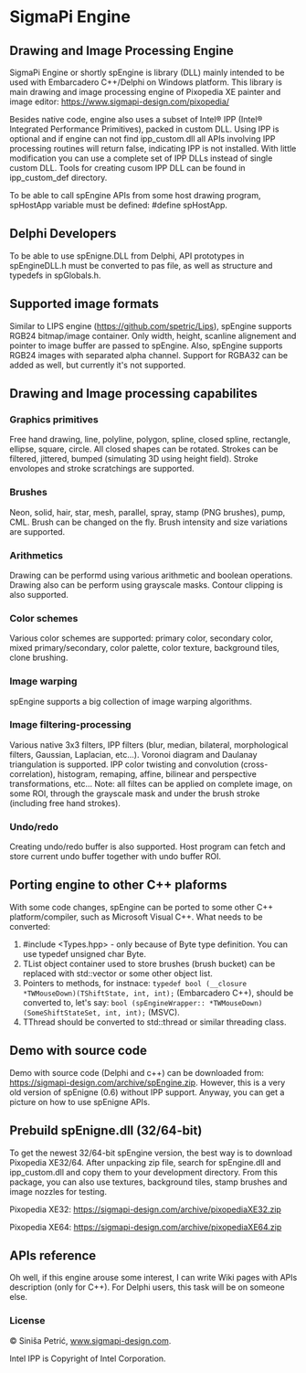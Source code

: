 # SigmaPi Engine
## Drawing and Image Processing Engine   
SigmaPi Engine or shortly spEngine is library (DLL) mainly intended to be used with Embarcadero C++/Delphi on Windows platform.
This library is main drawing and image processing engine of Pixopedia XE painter and image editor:
https://www.sigmapi-design.com/pixopedia/

Besides native code, engine also uses a subset of Intel® IPP (Intel® Integrated Performance Primitives), packed in custom DLL. Using IPP is optional and if engine can not find ipp_custom.dll all APIs involving IPP processing routines will return false, indicating IPP is not installed. With little modification you can use a complete set of IPP DLLs instead of single custom DLL. Tools for creating cusom IPP DLL can be found in ipp_custom_def directory. 

To be able to call spEngine APIs from some host drawing program, spHostApp variable must be defined: #define spHostApp.

## Delphi Developers
To be able to use spEnigne.DLL from Delphi, API prototypes in spEngineDLL.h must be converted to pas file, as well as structure and typedefs in spGlobals.h.

## Supported image formats
Similar to LIPS engine (https://github.com/spetric/Lips), spEngine supports RGB24 bitmap/image container. Only width, height, scanline alignement and pointer to image buffer are passed to spEngine. Also, spEngine supports RGB24 images with separated alpha channel. Support for RGBA32 can be added as well, but currently it's not supported.  

## Drawing and Image processing capabilites
### Graphics primitives
Free hand drawing, line, polyline, polygon, spline, closed spline, rectangle, ellipse, square, circle. All closed shapes can be rotated.
Strokes can be filtered, jittered, bumped (simulating 3D using height field). Stroke envolopes and stroke scratchings are supported.
### Brushes
Neon, solid, hair, star, mesh, parallel, spray, stamp (PNG brushes), pump, CML. Brush can be changed on the fly. Brush intensity and size variations are supported.
### Arithmetics
Drawing can be performd using various arithmetic and boolean operations. Drawing also can be perform using grayscale masks. Contour clipping is also supported.
### Color schemes
Various color schemes are supported: primary color, secondary color, mixed primary/secondary, color palette, color texture, background tiles, clone brushing.
### Image warping
spEngine supports a big collection of image warping algorithms.
### Image filtering-processing
Various native 3x3 filters, IPP filters (blur, median, bilateral, morphological filters, Gaussian, Laplacian, etc...). Voronoi diagram and Daulanay triangulation is supported. IPP color twisting and convolution (cross-correlation), histogram, remaping, affine, bilinear and perspective transformations, etc... Note: all filtes can be applied on complete image, on some ROI, through the grayscale mask and under the brush stroke (including free hand strokes).
### Undo/redo
Creating undo/redo buffer is also supported. Host program can fetch and store current undo buffer together with undo buffer ROI.

## Porting engine to other C++ plaforms
With some code changes, spEngine can be ported to some other C++ platform/compiler, such as Microsoft Visual C++. What needs to be converted:
1. #include <Types.hpp> - only because of Byte type definition. You can use typedef unsigned char Byte.
2. TList object container used to store brushes (brush bucket) can be replaced with std::vector or some other object list.
3. Pointers to methods, for instnace: `typedef bool (__closure *TWMouseDown)(TShiftState, int, int);` (Embarcadero C++), should be converted to, let's say: `bool (spEngineWrapper:: *TWMouseDown)(SomeShiftStateSet, int, int);` (MSVC).    
4. TThread should be converted to std::thread or similar threading class.

## Demo with source code
Demo with source code (Delphi and c++) can be downloaded from: https://sigmapi-design.com/archive/spEngine.zip.
However, this is a very old version of spEnigne (0.6) without IPP support. Anyway, you can get a picture on how to use spEnigne APIs.

## Prebuild spEnigne.dll (32/64-bit)
To get the newest 32/64-bit spEngine version, the best way is to download Pixopedia XE32/64. After unpacking zip file, search for spEngine.dll and ipp_custom.dll and
copy them to your development directory. From this package, you can also use textures, background tiles, stamp brushes and image nozzles for testing. 

Pixopedia XE32: https://sigmapi-design.com/archive/pixopediaXE32.zip

Pixopedia XE64: https://sigmapi-design.com/archive/pixopediaXE64.zip

## APIs reference
Oh well, if this engine arouse some interest, I can write Wiki pages with APIs description (only for C++). For Delphi users, this task will be on someone else. 

### License
© Siniša Petrić, www.sigmapi-design.com.

Intel IPP is Copyright of Intel Corporation.



